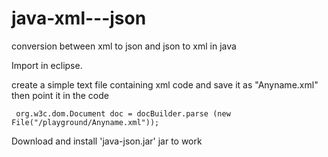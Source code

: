 java-xml---json
===============

conversion between xml to json and json to xml in java

Import in eclipse.

create a simple text file containing xml code and save it as "Anyname.xml" then point it in the code 

     org.w3c.dom.Document doc = docBuilder.parse (new File("/playground/Anyname.xml")); 
     

Download and install 'java-json.jar' jar to work


